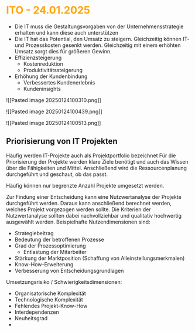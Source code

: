 # <font color = "orange">ITO - 24.01.2025</font>
- Die IT muss die Gestaltungsvorgaben von der Unternehmensstrategie erhalten und kann diese auch unterstützen
- Die IT hat das Potential, den Umsatz zu steigern. Gleichzeitig können IT- und Prozesskosten gesenkt werden. Gleichzeitig mit einem erhöhten Umsatz sorgt dies für größeren Gewinn.
- Effizienzsteigerung
	- Kostenreduktion
	- Produktivitätssteigerung
- Erhöhung der Kundenbindung
	- Verbessertes Kundenerlebnis
	- Kundeninsights

![[Pasted image 20250124100310.png]]

![[Pasted image 20250124100439.png]]

![[Pasted image 20250124100513.png]]

## Priorisierung von IT Projekten
Häufig werden IT-Projekte auch als Projektportfolio bezeichnet
Für die Priorisierung der Projekte werden klare Ziele benötigt und auch das Wissen über die Fähigkeiten und Mittel.
Anschließend wird die Ressourcenplanung durchgeführt und geschaut, ob das passt.

Häufig können nur begrenzte Anzahl Projekte umgesetzt werden.

Zur Findung einer Entscheidung kann eine Nutzwertanalyse der Projekte durchgeführt werden. Daraus kann anschließend berechnet werden, welches Projekt vorgezogen werden sollte. Die Kriterien der Nutzwertanalyse sollten dabei nachvollziehbar und qualitativ hochwertig ausgewählt werden.
Beispielhafte Nutzendimensionen sind:
- Strategiebeitrag
- Bedeutung der betroffenen Prozesse
- Grad der Prozessoptimierung
	- Entlastung der Mitarbeiter
- Stärkung der Marktposition (Schaffung von Alleinstellungsmerkmalen)
- Know-How-Erweiterung
- Verbesserung von Entscheidungsgrundlagen

Umsetzungsrisiko / Schwierigkeitsdimensionen:
- Organisatorische Komplexität
- Technologische Komplexität
- Fehlendes Projekt-Know-How
- Interdependenzen
- Neuheitsgrad
- 